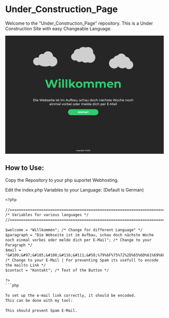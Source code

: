 # Under_Construction_Page


Welcome to the "Under_Construction_Page" repository.
This is a Under Construction Site with easy Changeable Language.

![Screenshot1](/screenshots/screenshot_1.JPG?raw=true "Screenshot 1")

## How to Use:

Copy the Repository to your php suportet Webhosting.

Edit the index.php Variables to your Language: (Default is German)
```
<?php

//======================================================================
/* Variables for various languages */
//======================================================================

$welcome = "Willkommen"; /* Change for different Language" */
$paragraph = "Die Webseite ist im Aufbau, schau doch nächste Woche noch einmal vorbei oder melde dich per E-Mail"; /* Change to your Paragraph */
$mail = "&#109;&#97;&#105;&#108;&#116;&#111;&#58;%79%6F%75%72%2D%65%6D%61%69%6C%40%6D%61%69%6C%2E%63%6F%6D"; /* Change to your E-Mail | For preventing Spam its usefull to encode the mailto Link */ 
$contact = "Kontakt"; /* Text of the Button */

?>
```php

To set up the e-mail link correctly, it should be encoded.
This can be done with my tool:

This should prevent Spam E-Mail.

